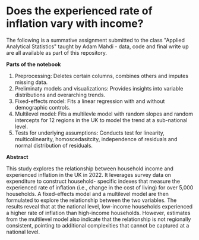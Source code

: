 # Does the experienced rate of inflation vary with income?

The following is a summative assignment submitted to the class "Applied Analytical Statistics" taught by Adam Mahdi - data, code and final write up are all available as part of this repository.

**Parts of the notebook**
1. Preprocessing: Deletes certain columns, combines others and imputes missing data.
2. Preliminaty models and visualizations: Provides insights into variable distributions and overarching trends.
3. Fixed-effects model: Fits a linear regression with and without demographic controls.
4. Multilevel model: Fits a multilevle model with random slopes and random intercepts for 12 regions in the UK to model the trend at a sub-national level.
5. Tests for underlying assumptions: Conducts test for linearity, multicolinearity, homoscedasitcity, independence of residuals and normal distribution of residuals.

**Abstract**

This study explores the relationship between household income and experienced inflation
in the UK in 2022. It leverages survey data on expenditure to construct household-
specific indexes that measure the experienced rate of inflation (i.e., change in the cost
of living) for over 5,000 households. A fixed-effects model and a multilevel model are
then formulated to explore the relationship between the two variables. The results reveal
that at the national level, low-income households experienced a higher rate of inflation
than high-income households. However, estimates from the multilevel model also indicate
that the relationship is not regionally consistent, pointing to additional complexities that
cannot be captured at a national level.
